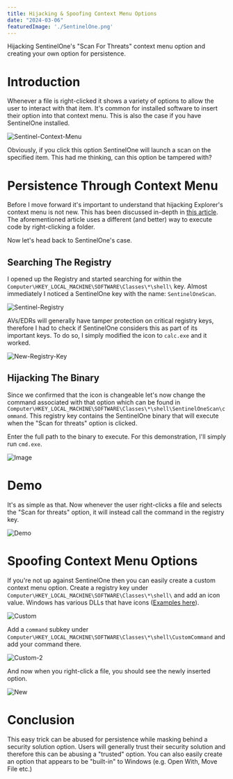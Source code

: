 ```yaml
---
title: Hijacking & Spoofing Context Menu Options
date: "2024-03-06"
featuredImage: './SentinelOne.png'
---
```


Hijacking SentinelOne's "Scan For Threats" context menu option and creating your own option for persistence<!-- end -->.

# Introduction

Whenever a file is right-clicked it shows a variety of options to allow the user to interact with that item. It's common for installed software to insert their option into that context menu. This is also the case if you have SentinelOne installed.

![Sentinel-Context-Menu](./context-menu.png)

Obviously, if you click this option SentinelOne will launch a scan on the specified item. This had me thinking, can this option be tampered with?

# Persistence Through Context Menu

Before I move forward it's important to understand that hijacking Explorer's context menu is not new. This has been discussed in-depth in [this article](https://ristbs.github.io/2023/02/15/hijack-explorer-context-menu-for-persistence-and-fun.html). The aforementioned article uses a different (and better) way to execute code by right-clicking a folder.

Now let's head back to SentinelOne's case.

## Searching The Registry

I opened up the Registry and started searching for within the `Computer\HKEY_LOCAL_MACHINE\SOFTWARE\Classes\*\shell\` key. Almost immediately I noticed a SentinelOne key with the name: `SentinelOneScan`.

![Sentinel-Registry](./reg.png)

AVs/EDRs will generally have tamper protection on critical registry keys, therefore I had to check if SentinelOne considers this as part of its important keys. To do so, I simply modified the icon to `calc.exe` and it worked.

![New-Registry-Key](./new-reg.png)

## Hijacking The Binary

Since we confirmed that the icon is changeable let's now change the command associated with that option which can be found in `Computer\HKEY_LOCAL_MACHINE\SOFTWARE\Classes\*\shell\SentinelOneScan\command`. This registry key contains the SentinelOne binary that will execute when the "Scan for threats" option is clicked.

Enter the full path to the binary to execute. For this demonstration, I'll simply run `cmd.exe`.

![Image](./cmd-reg.png)

# Demo

It's as simple as that. Now whenever the user right-clicks a file and selects the "Scan for threats" option, it will instead call the command in the registry key.

![Demo](./s1.gif)

# Spoofing Context Menu Options

If you're not up against SentinelOne then you can easily create a custom context menu option. Create a registry key under `Computer\HKEY_LOCAL_MACHINE\SOFTWARE\Classes\*\shell\` and add an icon value. Windows has various DLLs that have icons (<a href="https://www.digitalcitizen.life/where-find-most-windows-10s-native-icons/" target="_blank">Examples here</a>).

![Custom](./custom-1.png)

Add a `command` subkey under `Computer\HKEY_LOCAL_MACHINE\SOFTWARE\Classes\*\shell\CustomCommand` and add your command there.

![Custom-2](./custom-2.png)

And now when you right-click a file, you should see the newly inserted option.

![New](./new-custom-option.png)

# Conclusion

This easy trick can be abused for persistence while masking behind a security solution option. Users will generally trust their security solution and therefore this can be abusing a "trusted" option. You can also easily create an option that appears to be "built-in" to Windows (e.g. Open With, Move File etc.) 